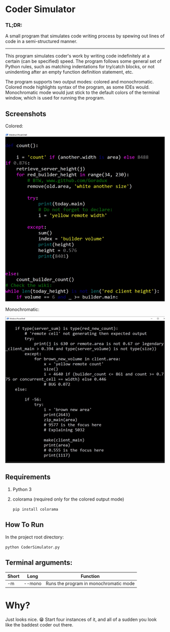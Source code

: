 # Coder Simulator

### TL;DR:
A small program that simulates code writing process by spewing out lines of code in a semi-structured manner.

---

This program simulates coder's work by writing code indefinitely at a certain (can be specified) speed. The program follows some general set of Python rules, such as matching indentations for try/catch blocks, or not unindenting after an empty function definition statement, etc.

The program supports two output modes: colored and monochromatic. Colored mode highlights syntax of the program, as some IDEs would. Monochromatic mode would just stick to the default colors of the terminal window, which is used for running the program.

## Screenshots

Colored:

![alt text](./img/colored.jpg "Colored")

Monochromatic:

![alt text](./img/mono.jpg "Monochromatic")



## Requirements
1. Python 3
1. colorama (required only for the colored output mode)

    `pip install colorama`

## How To Run
In the project root directory:

`python CoderSimulator.py`

## Terminal arguments:

| Short | Long | Function |
| --- |--- | --- |
| -m | --mono | Runs the program in monochromatic mode |

# Why?

Just looks nice. 😁 Start four instances of it, and all of a sudden you look like the baddest coder out there.
